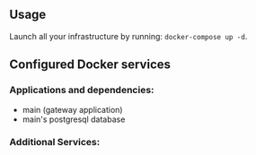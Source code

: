 

## Usage

Launch all your infrastructure by running: `docker-compose up -d`.

## Configured Docker services



### Applications and dependencies:

- main (gateway application)
- main's postgresql database

### Additional Services:
